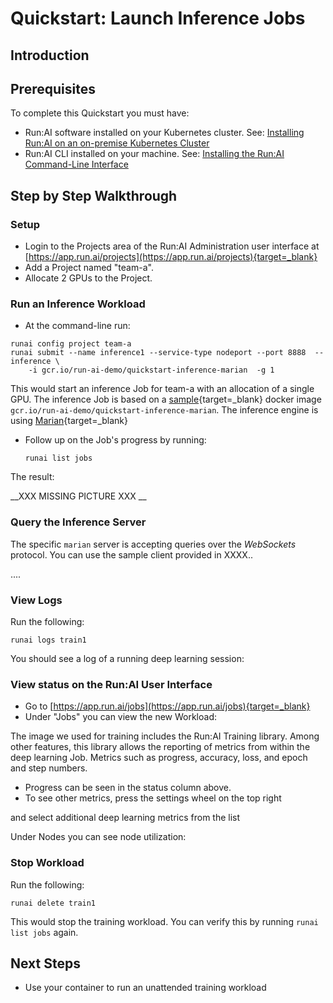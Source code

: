 # Quickstart: Launch Inference Jobs

## Introduction



## Prerequisites 

To complete this Quickstart you must have:

*   Run:AI software installed on your Kubernetes cluster. See: [Installing Run:AI on an on-premise Kubernetes Cluster](../../Administrator/Cluster-Setup/cluster-install.md)
*   Run:AI CLI installed on your machine. See: [Installing the Run:AI Command-Line Interface](../../Administrator/Researcher-Setup/cli-install.md)

## Step by Step Walkthrough

### Setup

*  Login to the Projects area of the Run:AI Administration user interface at [https://app.run.ai/projects](https://app.run.ai/projects){target=_blank}
*  Add a Project named "team-a".
*  Allocate 2 GPUs to the Project.

### Run an Inference Workload

*   At the command-line run:

```
runai config project team-a
runai submit --name inference1 --service-type nodeport --port 8888  --inference \
    -i gcr.io/run-ai-demo/quickstart-inference-marian  -g 1
```

This would start an inference Job for team-a with an allocation of a single GPU. The inference Job is based on a [sample](https://github.com/run-ai/models/tree/main/models/marian/server){target=_blank} docker image ``gcr.io/run-ai-demo/quickstart-inference-marian``. The inference engine is using [Marian](https://marian-nmt.github.io/){target=_blank}

*   Follow up on the Job's progress by running:

        runai list jobs

The result:

__XXX MISSING PICTURE XXX __

<!-- ![mceclip00.png](img/mceclip00.png) -->


### Query the Inference Server

The specific `marian` server is accepting queries over the _WebSockets_ protocol. You can use the sample client provided in XXXX..

....



### View Logs

Run the following:

    runai logs train1

You should see a log of a running deep learning session:

<!-- ![mceclip1.png](img/mceclip1.png) -->

### View status on the Run:AI User Interface

*   Go to [https://app.run.ai/jobs](https://app.run.ai/jobs){target=_blank}
* Under "Jobs" you can view the new Workload:

<!-- ![mceclip2.png](img/mceclip2.png) -->

The image we used for training includes the Run:AI Training library. Among other features, this library allows the reporting of metrics from within the deep learning Job. Metrics such as progress, accuracy, loss, and epoch and step numbers.  

*   Progress can be seen in the status column above. 
*   To see other metrics, press the settings wheel on the top right 
<!-- 
![mceclip4.png](img/mceclip4.png)  -->

and select additional deep learning metrics from the list


Under Nodes you can see node utilization:

<!-- ![mceclip5.png](img/mceclip5.png) -->

### Stop Workload

Run the following:

    runai delete train1

This would stop the training workload. You can verify this by running ``runai list jobs`` again.

## Next Steps

<!-- *   Follow the Quickstart document: [Launch Interactive Workloads](walkthrough-build.md) -->
*   Use your container to run an unattended training workload